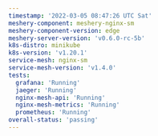 ```yaml
---
timestamp: '2022-03-05 08:47:26 UTC Sat'
meshery-component: meshery-nginx-sm
meshery-component-version: edge
meshery-server-version: 'v0.6.0-rc-5b'
k8s-distro: minikube
k8s-version: 'v1.20.1'
service-mesh: nginx-sm
service-mesh-version: 'v1.4.0'
tests:
  grafana: 'Running'
  jaeger: 'Running'
  nginx-mesh-api: 'Running'
  nginx-mesh-metrics: 'Running'
  prometheus: 'Running'
overall-status: 'passing'
---
```

